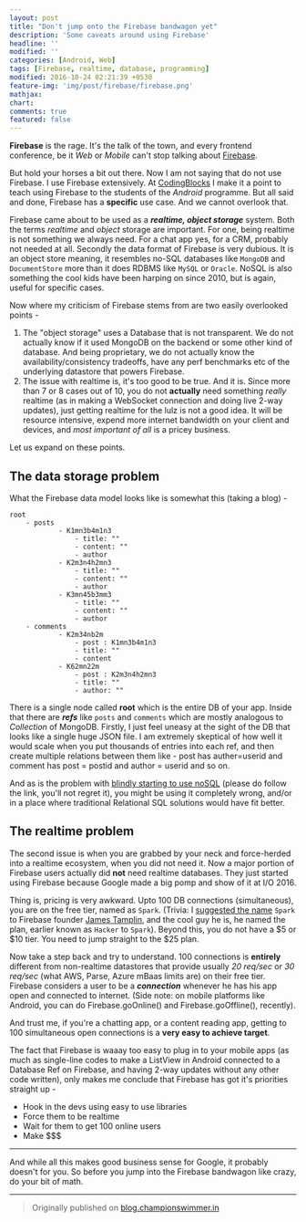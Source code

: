 ```yaml
---
layout: post
title: "Don't jump onto the Firebase bandwagon yet"
description: 'Some caveats around using Firebase'
headline: ''
modified: ''
categories: [Android, Web]
tags: [Firebase, realtime, database, programming]
modified: 2016-10-24 02:21:39 +0530
feature-img: 'img/post/firebase/firebase.png'
mathjax:
chart:
comments: true
featured: false
---
```


**Firebase** is the rage. It's the talk of the town, and every frontend conference, be it _Web_ or _Mobile_ can't stop talking about [Firebase](http://firebase.google.com).

But hold your horses a bit out there. Now I am not saying that do not use Firebase. I use Firebase extensively. At [CodingBlocks](http://codingblocks.com) I make it a point to teach using Firebase to the students of the _Android_ programme. But all said and done, Firebase has a **specific** use case. And we cannot overlook that.

Firebase came about to be used as a _**realtime, object storage**_ system. Both the terms _realtime_ and _object_ storage are important. For one, being realtime is not something we always need. For a chat app yes, for a CRM, probably not needed at all. Secondly the data format of Firebase is very dubious.
It is an object store meaning, it resembles no-SQL databases like `MongoDB` and `DocumentStore` more than it does RDBMS like `MySQL` or `Oracle`. NoSQL is also something the cool kids have been harping on since 2010, but is again, useful for specific cases.

Now where my criticism of Firebase stems from are two easily overlooked points -   

1. The "object storage" uses a Database that is not transparent. We do not actually know if it used MongoDB on the backend or some other kind of database. And being proprietary, we do not actually know the availability/consistency tradeoffs, have any perf benchmarks etc of the underlying datastore that powers Firebase.
2. The issue with realtime is, it's too good to be true. And it is. Since more than 7 or 8 cases out of 10, you do not **actually** need something _really_ realtime (as in making a WebSocket connection and doing live 2-way updates), just getting realtime for the lulz is not a good idea. It will be resource intensive, expend more internet bandwidth on your client and devices, and _most important of all_ is a pricey business.

Let us expand on these points.

## The data storage problem

What the Firebase data model looks like is somewhat this (taking a blog) -

```
root
	- posts  
	    	- K1mn3b4m1n3
	        	- title: ""
	            - content: ""
	            - author
	    	- K2m3n4h2mn3
	        	- title: ""
	            - content: ""
	            - author
	    	- K3mn45b3mm3
	        	- title: ""
	            - content: ""
	            - author
	- comments  
	    	- K2m34nb2m
	        	- post : K1mn3b4m1n3
	            - title: ""
	            - content
	        - K62mn22m
	        	- post : K2m3n4h2mn3
	            - title: ""
	            - author: ""
```

There is a single node called **root** which is the entire DB of your app. Inside that there are _**refs**_ like `posts` and `comments` which are mostly analogous to _Collection_ of MongoDB.
Firstly, I just feel uneasy at the sight of the DB that looks like a single huge JSON file. I am extremely skeptical of how well it would scale when you put thousands of entries into each ref, and then create multiple relations between them like - post has auther=userid and comment has post = postid and author = userid and so on.

And as is the problem with [blindly starting to use noSQL](http://www.mongodb-is-web-scale.com/) (please do follow the link, you'll not regret it), you might be using it completely wrong, and/or in a place where traditional Relational SQL solutions would have fit better.


## The realtime problem

The second issue is when you are grabbed by your neck and force-herded into a realtime ecosystem, when you did not need it. Now a major portion of Firebase users actually did **not** need realtime databases. They just started using Firebase because Google made a big pomp and show of it at I/O 2016.

Thing is, pricing is very awkward. Upto 100 DB connections (simultaneous), you are on the free tier, named as `Spark`. (Trivia: I [suggested the name](https://twitter.com/championswimmer/status/594294732202774528) `Spark` to Firebase founder [James Tamplin](https://twitter.com/JamesTamplin), and the cool guy he is, he named the plan, earlier known as `Hacker` to `Spark`).
Beyond this, you do not have a $5 or $10 tier. You need to jump straight to the $25 plan.

Now take a step back and try to understand. 100 connections is **entirely** different from non-realtime datastores that provide usually _20 req/sec_ or _30 req/sec_ (what AWS, Parse, Azure mBaas limits are) on their free tier.
Firebase considers a user to be a _**connection**_ whenever he has his app open and connected to internet. (Side note: on mobile platforms like Android, you can do Firebase.goOnline() and Firebase.goOffline(), recently).

And trust me, if you're a chatting app, or a content reading app, getting to 100 simultaneous open connections is a **very easy to achieve target**.

The fact that Firebase is waaay too easy to plug in to your mobile apps (as much as single-line codes to make a ListView in Android connected to a Database Ref on Firebase, and having 2-way updates without any other code written), only makes me conclude that Firebase has got it's priorities straight up -  

- Hook in the devs using easy to use libraries
- Force them to be realtime
- Wait for them to get 100 online users
- Make $$$

---

And while all this makes good business sense for Google, it probably doesn't for you. So before you jump into the Firebase bandwagon like crazy, do your bit of math.

---


> Originally published on [blog.championswimmer.in](http://blog.championswimmer.in/2016/10/don-t-jump-onto-the-firebase-bandwagon-yet)
